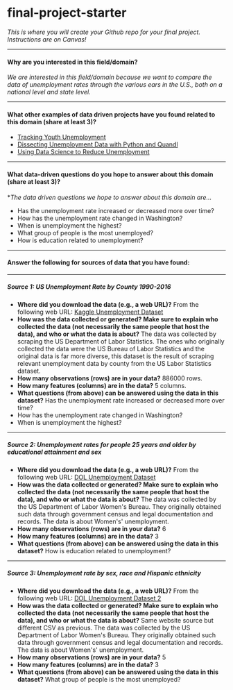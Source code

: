 # final-project-starter

*This is where you will create your Github repo for your final project. Instructions are on Canvas!*
***
#### Why are you interested in this field/domain?

*We are interested in this field/domain because we want to compare the data of unemployment rates through the various ears in the U.S., both on a national level and state level.*
***
#### What other examples of data driven projects have you found related to this domain (share at least 3)?
  - [Tracking Youth Unemployment](https://www.mathematica.org/projects/tracking-youth-unemployment-during-the-covid-19-pandemic)
  - [Dissecting Unemployment Data with Python and Quandl](https://towardsdatascience.com/dissecting-unemployment-data-with-python-and-quandl-4d6d5d0fcdcd)
  - [Using Data Science to Reduce Unemployment](https://datascience.columbia.edu/news/2019/using-data-science-to-reduce-unemployment/)

***
#### What data-driven questions do you hope to answer about this domain (share at least 3)?

**The data driven questions we hope to answer about this domain are...*

- Has the unemployment rate increased or decreased more over time?
- How has the unemployment rate changed in Washington?
- When is unemployment the highest?
- What group of people is the most unemployed?
- How is education related to unemployment?

***
#### Answer the following for sources of data that you have found:
***
##### Source 1: US Unemployment Rate by County 1990-2016

- **Where did you download the data (e.g., a web URL)?**
From the following web URL: [Kaggle Unemployment Dataset](https://www.kaggle.com/jayrav13/unemployment-by-county-us)
- **How was the data collected or generated? Make sure to explain who collected the data (not necessarily the same people that host the data), and who or what the data is about?**
The data was collected by scraping the US Department of Labor Statistics. The ones who originally collected the data were the US Bureau of Labor Statistics and the original data is far more diverse, this dataset is the result of scraping relevant unemployment data by county from the US Labor Statistics dataset.
- **How many observations (rows) are in your data?**
886000 rows.
- **How many features (columns) are in the data?**
5 columns.
- **What questions (from above) can be answered using the data in this dataset?**
Has the unemployment rate increased or decreased more over time?
- How has the unemployment rate changed in Washington?
- When is unemployment the highest?
***
##### Source 2: Unemployment rates for people 25 years and older by educational attainment and sex
- **Where did you download the data (e.g., a web URL)?**
From the following web URL: [DOL Unemployment Dataset](https://www.dol.gov/agencies/wb/data/latest-annual-data/employment-rates)
- **How was the data collected or generated? Make sure to explain who collected the data (not necessarily the same people that host the data), and who or what the data is about?**
The data was collected by the US Department of Labor Women's Bureau. They originally obtained such data through government census and legal documentation and records. The data is about Women's' unemployment.
- **How many observations (rows) are in your data?**
6
- **How many features (columns) are in the data?**
3
- **What questions (from above) can be answered using the data in this dataset?**
How is education related to unemployment?
***
##### Source 3: Unemployment rate by sex, race and Hispanic ethnicity
- **Where did you download the data (e.g., a web URL)?**
From the following web URL: [DOL Unemployment Dataset 2](https://www.dol.gov/agencies/wb/data/latest-annual-data/employment-rates)
- **How was the data collected or generated? Make sure to explain who collected the data (not necessarily the same people that host the data), and who or what the data is about?**
Same website source but different CSV as previous. The data was collected by the US Department of Labor Women's Bureau. They originally obtained such data through government census and legal documentation and records. The data is about Women's' unemployment.
- **How many observations (rows) are in your data?**
5
- **How many features (columns) are in the data?**
3
- **What questions (from above) can be answered using the data in this dataset?**
What group of people is the most unemployed?
